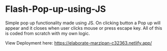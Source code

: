 # Flash-Pop-up-using-JS
Simple pop up functionality made using JS. On clicking button a Pop up will appear and it closes when user clicks mouse or press escape key.
All of this is coded from scratch with my own logic.



View Deployment here: https://elaborate-marzipan-c32363.netlify.app/
